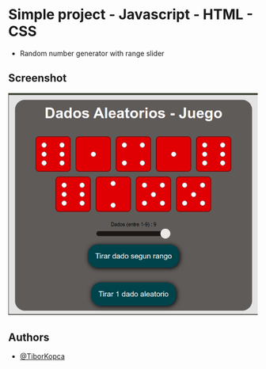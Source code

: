 # Simple project - Javascript - HTML - CSS
* Random number generator with range slider

## Screenshot
![here](./Screenshot.png)

## Authors

- [@TiborKopca](https://github.com/TiborKopca)